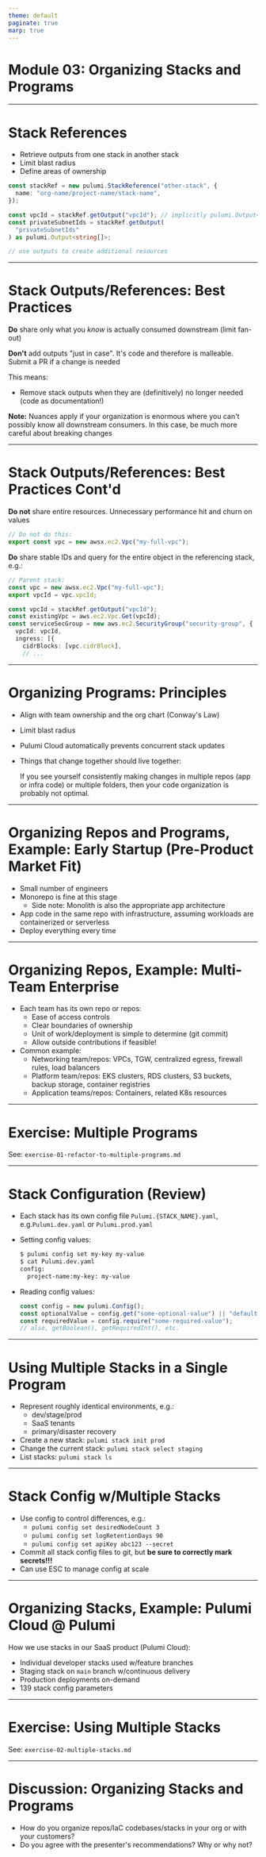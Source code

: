 ```yaml
---
theme: default
paginate: true
marp: true
---
```


# **Module 03: Organizing Stacks and Programs**

---

# Stack References

- Retrieve outputs from one stack in another stack
- Limit blast radius
- Define areas of ownership

```typescript
const stackRef = new pulumi.StackReference("other-stack", {
  name: "org-name/project-name/stack-name",
});

const vpcId = stackRef.getOutput("vpcId"); // implicitly pulumi.Output<string>
const privateSubnetIds = stackRef.getOutput(
  "privateSubnetIds"
) as pulumi.Output<string[]>;

// use outputs to create additional resources
```

---

# Stack Outputs/References: Best Practices

**Do** share only what you _know_ is actually consumed downstream (limit fan-out)

**Don't** add outputs "just in case". It's code and therefore is malleable. Submit a PR if a change is needed

This means:

- Remove stack outputs when they are (definitively) no longer needed (code as documentation!)

**Note:** Nuances apply if your organization is enormous where you can't possibly know all downstream consumers. In this case, be much more careful about breaking changes

---

# Stack Outputs/References: Best Practices Cont'd

**Do not** share entire resources. Unnecessary performance hit and churn on values

```typescript
// Do not do this:
export const vpc = new awsx.ec2.Vpc("my-full-vpc");
```

**Do** share stable IDs and query for the entire object in the referencing stack, e.g.:

```typescript
// Parent stack:
const vpc = new awsx.ec2.Vpc("my-full-vpc");
export vpcId = vpc.vpcId;
```

```typescript
const vpcId = stackRef.getOutput("vpcId");
const existingVpc = aws.ec2.Vpc.Get(vpcId);
const serviceSecGroup = new aws.ec2.SecurityGroup("security-group", {
  vpcId: vpcId,
  ingress: [{
    cidrBlocks: [vpc.cidrBlock],
    // ...
```

---

# Organizing Programs: Principles

- Align with team ownership and the org chart (Conway's Law)
- Limit blast radius
- Pulumi Cloud automatically prevents concurrent stack updates
- Things that change together should live together:

  If you see yourself consistently making changes in multiple repos (app or infra code) or multiple folders, then your code organization is probably not optimal.

---

# Organizing Repos and Programs, Example: Early Startup (Pre-Product Market Fit)

- Small number of engineers
- Monorepo is fine at this stage
  - Side note: Monolith is also the appropriate app architecture
- App code in the same repo with infrastructure, assuming workloads are containerized or serverless
- Deploy everything every time

---

# Organizing Repos, Example: Multi-Team Enterprise

- Each team has its own repo or repos:
  - Ease of access controls
  - Clear boundaries of ownership
  - Unit of work/deployment is simple to determine (git commit)
  - Allow outside contributions if feasible!
- Common example:
  - Networking team/repos: VPCs, TGW, centralized egress, firewall rules, load balancers
  - Platform team/repos: EKS clusters, RDS clusters, S3 buckets, backup storage, container registries
  - Application teams/repos: Containers, related K8s resources

---

# Exercise: Multiple Programs

See: `exercise-01-refactor-to-multiple-programs.md`

---

# Stack Configuration (Review)

- Each stack has its own config file `Pulumi.{STACK_NAME}.yaml`, e.g.`Pulumi.dev.yaml` or `Pulumi.prod.yaml`
- Setting config values:

  ```bash
  $ pulumi config set my-key my-value
  $ cat Pulumi.dev.yaml
  config:
    project-name:my-key: my-value
  ```

- Reading config values:

  ```typescript
  const config = new pulumi.Config();
  const optionalValue = config.get("some-optional-value") || "default-value";
  const requiredValue = config.require("some-required-value");
  // also, getBoolean(), getRequiredInt(), etc.
  ```

---

# Using Multiple Stacks in a Single Program

- Represent roughly identical environments, e.g.:
  - dev/stage/prod
  - SaaS tenants
  - primary/disaster recovery
- Create a new stack: `pulumi stack init prod`
- Change the current stack: `pulumi stack select staging`
- List stacks: `pulumi stack ls`

---

# Stack Config w/Multiple Stacks

- Use config to control differences, e.g.:
  - `pulumi config set desiredNodeCount 3`
  - `pulumi config set logRetentionDays 90`
  - `pulumi config set apiKey abc123 --secret`
- Commit all stack config files to git, but **be sure to correctly mark secrets!!!**
- Can use ESC to manage config at scale

---

# Organizing Stacks, Example: Pulumi Cloud @ Pulumi

How we use stacks in our SaaS product (Pulumi Cloud):

- Individual developer stacks used w/feature branches
- Staging stack on `main` branch w/continuous delivery
- Production deployments on-demand
- 139 stack config parameters

---

# Exercise: Using Multiple Stacks

See: `exercise-02-multiple-stacks.md`

---

# Discussion: Organizing Stacks and Programs

- How do you organize repos/IaC codebases/stacks in your org or with your customers?
- Do you agree with the presenter's recommendations? Why or why not?
